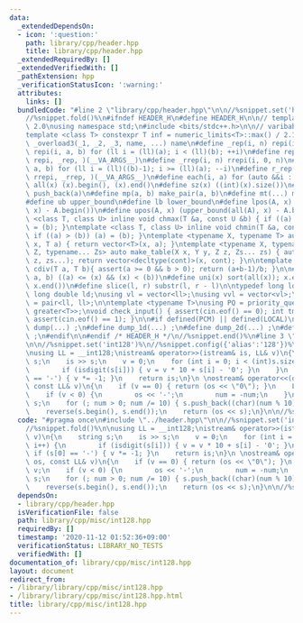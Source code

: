 ```yaml
---
data:
  _extendedDependsOn:
  - icon: ':question:'
    path: library/cpp/header.hpp
    title: library/cpp/header.hpp
  _extendedRequiredBy: []
  _extendedVerifiedWith: []
  _pathExtension: hpp
  _verificationStatusIcon: ':warning:'
  attributes:
    links: []
  bundledCode: "#line 2 \"library/cpp/header.hpp\"\n\n//%snippet.set('header')%\n\
    //%snippet.fold()%\n#ifndef HEADER_H\n#define HEADER_H\n\n// template version\
    \ 2.0\nusing namespace std;\n#include <bits/stdc++.h>\n\n// varibable settings\n\
    template <class T> constexpr T inf = numeric_limits<T>::max() / 2.1;\n\n#define\
    \ _overload3(_1, _2, _3, name, ...) name\n#define _rep(i, n) repi(i, 0, n)\n#define\
    \ repi(i, a, b) for (ll i = (ll)(a); i < (ll)(b); ++i)\n#define rep(...) _overload3(__VA_ARGS__,\
    \ repi, _rep, )(__VA_ARGS__)\n#define _rrep(i, n) rrepi(i, 0, n)\n#define rrepi(i,\
    \ a, b) for (ll i = (ll)((b)-1); i >= (ll)(a); --i)\n#define r_rep(...) _overload3(__VA_ARGS__,\
    \ rrepi, _rrep, )(__VA_ARGS__)\n#define each(i, a) for (auto &&i : a)\n#define\
    \ all(x) (x).begin(), (x).end()\n#define sz(x) ((int)(x).size())\n#define pb(a)\
    \ push_back(a)\n#define mp(a, b) make_pair(a, b)\n#define mt(...) make_tuple(__VA_ARGS__)\n\
    #define ub upper_bound\n#define lb lower_bound\n#define lpos(A, x) (lower_bound(all(A),\
    \ x) - A.begin())\n#define upos(A, x) (upper_bound(all(A), x) - A.begin())\ntemplate\
    \ <class T, class U> inline void chmax(T &a, const U &b) { if ((a) < (b)) (a)\
    \ = (b); }\ntemplate <class T, class U> inline void chmin(T &a, const U &b) {\
    \ if ((a) > (b)) (a) = (b); }\ntemplate <typename X, typename T> auto make_table(X\
    \ x, T a) { return vector<T>(x, a); }\ntemplate <typename X, typename Y, typename\
    \ Z, typename... Zs> auto make_table(X x, Y y, Z z, Zs... zs) { auto cont = make_table(y,\
    \ z, zs...); return vector<decltype(cont)>(x, cont); }\n\ntemplate <class T> T\
    \ cdiv(T a, T b){ assert(a >= 0 && b > 0); return (a+b-1)/b; }\n\n#define is_in(x,\
    \ a, b) ((a) <= (x) && (x) < (b))\n#define uni(x) sort(all(x)); x.erase(unique(all(x)),\
    \ x.end())\n#define slice(l, r) substr(l, r - l)\n\ntypedef long long ll;\ntypedef\
    \ long double ld;\nusing vl = vector<ll>;\nusing vvl = vector<vl>;\nusing pll\
    \ = pair<ll, ll>;\n\ntemplate <typename T>\nusing PQ = priority_queue<T, vector<T>,\
    \ greater<T>>;\nvoid check_input() { assert(cin.eof() == 0); int tmp; cin >> tmp;\
    \ assert(cin.eof() == 1); }\n\n#if defined(PCM) || defined(LOCAL)\n#else\n#define\
    \ dump(...) ;\n#define dump_1d(...) ;\n#define dump_2d(...) ;\n#define cerrendl\
    \ ;\n#endif\n\n#endif /* HEADER_H */\n//%snippet.end()%\n#line 3 \"library/cpp/misc/int128.hpp\"\
    \n\n//%snippet.set('int128')%\n//%snippet.config({'alias':'128'})%\n//%snippet.fold()%\n\
    \nusing LL = __int128;\nistream& operator>>(istream& is, LL& v)\n{\n    string\
    \ s;\n    is >> s;\n    v = 0;\n    for (int i = 0; i < (int)s.size(); i++) {\n\
    \        if (isdigit(s[i])) { v = v * 10 + s[i] - '0'; }\n    }\n    if (s[0]\
    \ == '-') { v *= -1; }\n    return is;\n}\n \nostream& operator<<(ostream& os,\
    \ const LL& v)\n{\n    if (v == 0) { return (os << \"0\"); }\n    LL num = v;\n\
    \    if (v < 0) {\n        os << '-';\n        num = -num;\n    }\n    string\
    \ s;\n    for (; num > 0; num /= 10) { s.push_back((char)(num % 10) + '0'); }\n\
    \    reverse(s.begin(), s.end());\n    return (os << s);\n}\n\n//%snippet.end()%\n"
  code: "#pragma once\n#include \"../header.hpp\"\n\n//%snippet.set('int128')%\n//%snippet.config({'alias':'128'})%\n\
    //%snippet.fold()%\n\nusing LL = __int128;\nistream& operator>>(istream& is, LL&\
    \ v)\n{\n    string s;\n    is >> s;\n    v = 0;\n    for (int i = 0; i < (int)s.size();\
    \ i++) {\n        if (isdigit(s[i])) { v = v * 10 + s[i] - '0'; }\n    }\n   \
    \ if (s[0] == '-') { v *= -1; }\n    return is;\n}\n \nostream& operator<<(ostream&\
    \ os, const LL& v)\n{\n    if (v == 0) { return (os << \"0\"); }\n    LL num =\
    \ v;\n    if (v < 0) {\n        os << '-';\n        num = -num;\n    }\n    string\
    \ s;\n    for (; num > 0; num /= 10) { s.push_back((char)(num % 10) + '0'); }\n\
    \    reverse(s.begin(), s.end());\n    return (os << s);\n}\n\n//%snippet.end()%\n"
  dependsOn:
  - library/cpp/header.hpp
  isVerificationFile: false
  path: library/cpp/misc/int128.hpp
  requiredBy: []
  timestamp: '2020-11-12 01:52:36+09:00'
  verificationStatus: LIBRARY_NO_TESTS
  verifiedWith: []
documentation_of: library/cpp/misc/int128.hpp
layout: document
redirect_from:
- /library/library/cpp/misc/int128.hpp
- /library/library/cpp/misc/int128.hpp.html
title: library/cpp/misc/int128.hpp
---
```

